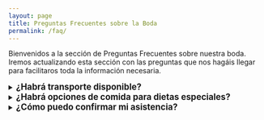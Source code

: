 ```yaml
---
layout: page
title: Preguntas Frecuentes sobre la Boda
permalink: /faq/
---
```


Bienvenidos a la sección de Preguntas Frecuentes sobre nuestra boda. Iremos actualizando esta sección con las preguntas que nos hagáis llegar para facilitaros toda la información necesaria.


<details>
<summary><b style="font-size: larger;">¿Habrá transporte disponible?</b></summary>

Estamos considerando opciones para facilitar el transporte a y desde el lugar de la boda. Más información estará disponible a medida que se acerque la fecha.

</details>

<details>
<summary><b style="font-size: larger;">¿Habrá opciones de comida para dietas especiales?</b></summary>

Sí, habrá opciones para dietas especiales. Por favor, asegúrate de indicar cualquier requerimiento alimenticio cuando confirmes tu asistencia en el <a href="https://forms.gle/STETQ7LmKj9dg1DV8">formulario de registro</a>.

</details>

<details>
<summary><b style="font-size: larger;">¿Cómo puedo confirmar mi asistencia?</b></summary>

Por favor, completa el <a href="https://forms.gle/STETQ7LmKj9dg1DV8">formulario de registro</a> para confirmar tu asistencia. Si tienes alguna pregunta o necesitas ayuda con tu registro, no dudes en contactarnos.

</details>
